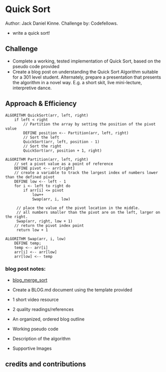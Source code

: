 # Quick Sort
Author: Jack Daniel Kinne.
Challenge by: Codefellows.
<!-- Short summary or background information -->
- write a quick sort!

## Challenge
<!-- Description of the challenge -->
- Complete a working, tested implementation of Quick Sort, based on the 
pseudo code provided
- Create a blog post on understanding the Quick Sort Algorithm suitable 
for a 301 level student. Alternately, prepare a presentation that presents 
the algorithm in a novel way. E.g. a short skit, live mini-lecture, 
interpretive dance.

## Approach & Efficiency
<!-- What approach did you take? Why? What is the Big O space/time for this approach? -->
```
ALGORITHM QuickSort(arr, left, right)
    if left < right
        // Partition the array by setting the position of the pivot value 
        DEFINE position <-- Partition(arr, left, right)
        // Sort the left
        QuickSort(arr, left, position - 1)
        // Sort the right
        QuickSort(arr, position + 1, right)

ALGORITHM Partition(arr, left, right)
    // set a pivot value as a point of reference
    DEFINE pivot <-- arr[right]
    // create a variable to track the largest index of numbers lower than the defined pivot
    DEFINE low <-- left - 1
    for i <- left to right do
        if arr[i] <= pivot
            low++
            Swap(arr, i, low)

     // place the value of the pivot location in the middle.
     // all numbers smaller than the pivot are on the left, larger on the right. 
     Swap(arr, right, low + 1)
    // return the pivot index point
     return low + 1

ALGORITHM Swap(arr, i, low)
    DEFINE temp;
    temp <-- arr[i]
    arr[i] <-- arr[low]
    arr[low] <-- temp
```

### blog post notes:
- [blog_merge_sort](/blogs/blog_quick_sort.md)
- Create a BLOG.md document using the template provided
- 1 short video resource
- 2 quality readings/references
- An organized, ordered blog outline

- Working pseudo code
- Description of the algorithm
- Supportive Images

## credits and contributions
